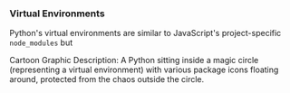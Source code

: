 ### Virtual Environments

Python's virtual environments are similar to JavaScript's project-specific `node_modules` but

Cartoon Graphic Description: A Python sitting inside a magic circle (representing a virtual environment) with various package icons 
floating around, protected from the chaos outside the circle.

